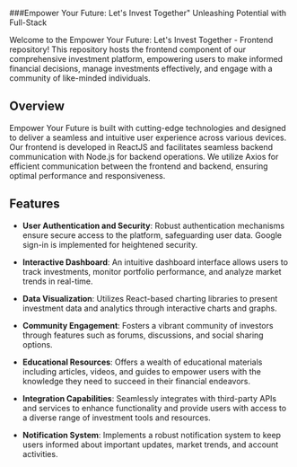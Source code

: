 ###Empower Your Future: Let's Invest Together" Unleashing Potential with Full-Stack 

Welcome to the Empower Your Future: Let's Invest Together - Frontend repository! This repository hosts the frontend component of our comprehensive investment platform, empowering users to make informed financial decisions, manage investments effectively, and engage with a community of like-minded individuals.

## Overview

Empower Your Future is built with cutting-edge technologies and designed to deliver a seamless and intuitive user experience across various devices. Our frontend is developed in ReactJS and facilitates seamless backend communication with Node.js for backend operations. We utilize Axios for efficient communication between the frontend and backend, ensuring optimal performance and responsiveness.

## Features

- **User Authentication and Security**: Robust authentication mechanisms ensure secure access to the platform, safeguarding user data. Google sign-in is implemented for heightened security.

- **Interactive Dashboard**: An intuitive dashboard interface allows users to track investments, monitor portfolio performance, and analyze market trends in real-time.

- **Data Visualization**: Utilizes React-based charting libraries to present investment data and analytics through interactive charts and graphs.

- **Community Engagement**: Fosters a vibrant community of investors through features such as forums, discussions, and social sharing options.

- **Educational Resources**: Offers a wealth of educational materials including articles, videos, and guides to empower users with the knowledge they need to succeed in their financial endeavors.

- **Integration Capabilities**: Seamlessly integrates with third-party APIs and services to enhance functionality and provide users with access to a diverse range of investment tools and resources.

- **Notification System**: Implements a robust notification system to keep users informed about important updates, market trends, and account activities.

